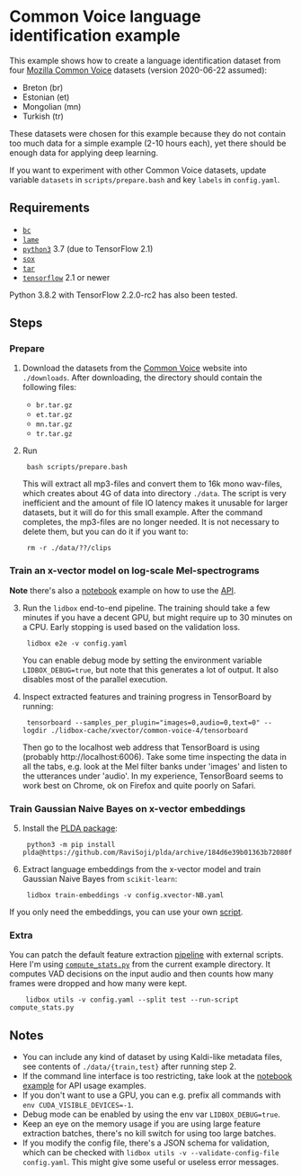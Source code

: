 # Common Voice language identification example

This example shows how to create a language identification dataset from four [Mozilla Common Voice](https://commonvoice.mozilla.org/en/datasets) datasets (version 2020-06-22 assumed):
* Breton (br)
* Estonian (et)
* Mongolian (mn)
* Turkish (tr)

These datasets were chosen for this example because they do not contain too much data for a simple example (2-10 hours each), yet there should be enough data for applying deep learning.

If you want to experiment with other Common Voice datasets, update variable `datasets` in `scripts/prepare.bash` and key `labels` in `config.yaml`.

## Requirements

* [`bc`](https://www.gnu.org/software/bc)
* [`lame`](https://lame.sourceforge.io)
* [`python3`](https://www.python.org/downloads) 3.7 (due to TensorFlow 2.1)
* [`sox`](http://sox.sourceforge.net)
* [`tar`](https://www.gnu.org/software/tar)
* [`tensorflow`](https://www.tensorflow.org/install) 2.1 or newer

Python 3.8.2 with TensorFlow 2.2.0-rc2 has also been tested.

## Steps

### Prepare

1. Download the datasets from the [Common Voice](https://voice.mozilla.org/en/datasets) website into `./downloads`.
After downloading, the directory should contain the following files:
    * `br.tar.gz`
    * `et.tar.gz`
    * `mn.tar.gz`
    * `tr.tar.gz`

2. Run

        bash scripts/prepare.bash
    This will extract all mp3-files and convert them to 16k mono wav-files, which creates about 4G of data into directory `./data`.
    The script is very inefficient and the amount of file IO latency makes it unusable for larger datasets, but it will do for this small example.
    After the command completes, the mp3-files are no longer needed.
    It is not necessary to delete them, but you can do it if you want to:

        rm -r ./data/??/clips

### Train an x-vector model on log-scale Mel-spectrograms

**Note** there's also a [notebook](./common-voice-4.ipynb) example on how to use the [API](/lidbox/api.py).

3. Run the `lidbox` end-to-end pipeline. The training should take a few minutes if you have a decent GPU, but might require up to 30 minutes on a CPU. Early stopping is used based on the validation loss.

        lidbox e2e -v config.yaml
    You can enable debug mode by setting the environment variable `LIDBOX_DEBUG=true`, but note that this generates a lot of output.
    It also disables most of the parallel execution.

4. Inspect extracted features and training progress in TensorBoard by running:

        tensorboard --samples_per_plugin="images=0,audio=0,text=0" --logdir ./lidbox-cache/xvector/common-voice-4/tensorboard
    Then go to the localhost web address that TensorBoard is using (probably http://localhost:6006).
    Take some time inspecting the data in all the tabs, e.g. look at the Mel filter banks under 'images' and listen to the utterances under 'audio'.
    In my experience, TensorBoard seems to work best on Chrome, ok on Firefox and quite poorly on Safari.

### Train Gaussian Naive Bayes on x-vector embeddings

5. Install the [PLDA package](https://github.com/RaviSoji/plda):

        python3 -m pip install plda@https://github.com/RaviSoji/plda/archive/184d6e39b01363b72080f2752819496cd029f1bd.zip


6. Extract language embeddings from the x-vector model and train Gaussian Naive Bayes from `scikit-learn`:

        lidbox train-embeddings -v config.xvector-NB.yaml

If you only need the embeddings, you can use your own [script](/../../issues/4#issuecomment-652900027).

### Extra

You can patch the default feature extraction [pipeline](../../lidbox/dataset/pipelines.py) with external scripts.
Here I'm using [`compute_stats.py`](./compute_stats.py) from the current example directory.
It computes VAD decisions on the input audio and then counts how many frames were dropped and how many were kept.

        lidbox utils -v config.yaml --split test --run-script compute_stats.py

## Notes

* You can include any kind of dataset by using Kaldi-like metadata files, see contents of `./data/{train,test}` after running step 2.
* If the command line interface is too restricting, take look at the [notebook example](./common-voice-4.ipynb)
for API usage examples.
* If you don't want to use a GPU, you can e.g. prefix all commands with `env CUDA_VISIBLE_DEVICES=-1`.
* Debug mode can be enabled by using the env var `LIDBOX_DEBUG=true`.
* Keep an eye on the memory usage if you are using large feature extraction batches, there's no kill switch for using too large batches.
* If you modify the config file, there's a JSON schema for validation, which can be checked with `lidbox utils -v --validate-config-file config.yaml`. This might give some useful or useless error messages.
